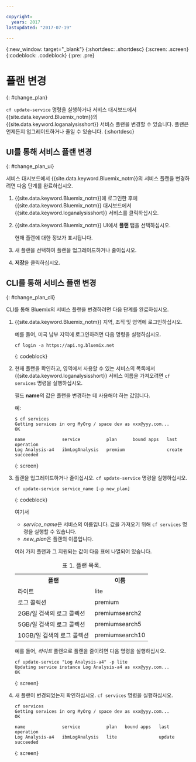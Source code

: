 ```yaml
---

copyright:
  years: 2017
lastupdated: "2017-07-19"

---
```


{:new_window: target="_blank"}
{:shortdesc: .shortdesc}
{:screen: .screen}
{:codeblock: .codeblock}
{:pre: .pre}


# 플랜 변경
{: #change_plan}

`cf update-service` 명령을 실행하거나 서비스 대시보드에서 {{site.data.keyword.Bluemix_notm}}의 {{site.data.keyword.loganalysisshort}} 서비스 플랜을 변경할 수 있습니다. 플랜은 언제든지 업그레이드하거나 줄일 수 있습니다.
{:shortdesc}

## UI를 통해 서비스 플랜 변경
{: #change_plan_ui}

서비스 대시보드에서 {{site.data.keyword.Bluemix_notm}}의 서비스 플랜을 변경하려면 다음 단계를 완료하십시오.

1. {{site.data.keyword.Bluemix_notm}}에 로그인한 후에 {{site.data.keyword.Bluemix_notm}} 대시보드에서 {{site.data.keyword.loganalysisshort}} 서비스를 클릭하십시오.  
    
2. {{site.data.keyword.Bluemix_notm}} UI에서 **플랜** 탭을 선택하십시오.

    현재 플랜에 대한 정보가 표시됩니다.
	
3. 새 플랜을 선택하여 플랜을 업그레이드하거나 줄이십시오.  

4. **저장**을 클릭하십시오.



## CLI를 통해 서비스 플랜 변경
{: #change_plan_cli}

CLI를 통해 Bluemix의 서비스 플랜을 변경하려면 다음 단계를 완료하십시오.

1. {{site.data.keyword.Bluemix_notm}} 지역, 조직 및 영역에 로그인하십시오.  

    예를 들어, 미국 남부 지역에 로그인하려면 다음 명령을 실행하십시오.
	
	```
    cf login -a https://api.ng.bluemix.net
    ```
    {: codeblock}
	
2. 현재 플랜을 확인하고, 영역에서 사용할 수 있는 서비스의 목록에서 {{site.data.keyword.loganalysisshort}} 서비스 이름을 가져오려면 `cf services` 명령을 실행하십시오. 

    필드 **name**의 값은 플랜을 변경하는 데 사용해야 하는 값입니다. 

    예: 
	
	```
	$ cf services
    Getting services in org MyOrg / space dev as xxx@yyy.com...
    OK
    
    name              service          plan      bound apps   last operation
    Log Analysis-a4   ibmLogAnalysis   premium                create succeeded
    ```
	{: screen}
    
3. 플랜을 업그레이드하거나 줄이십시오. `cf update-service` 명령을 실행하십시오.
    
	```
	cf update-service service_name [-p new_plan]
	```
	{: codeblock}
	
	여기서 
	
	* *service_name*은 서비스의 이름입니다. 값을 가져오기 위해 `cf services` 명령을 실행할 수 있습니다. 
	* *new_plan*은 플랜의 이름입니다.
	
	여러 가지 플랜과 그 지원되는 값이 다음 표에 나열되어 있습니다.
	
	<table>
	  <caption>표 1. 플랜 목록.</caption>
	  <tr>
	    <th>플랜</th>
	    <th>이름</th>
	  </tr>
	  <tr>
	    <td>라이트</td>
	    <td>lite</td>
	  </tr>
	  <tr>
	    <td>로그 콜렉션</td>
	    <td>premium</td>
	  </tr>
	  <tr>
	    <td>2GB/일 검색의 로그 콜렉션</td>
	    <td>premiumsearch2</td>
	  </tr>
	  <tr>
	    <td>5GB/일 검색의 로그 콜렉션</td>
	    <td>premiumsearch5</td>
	  </tr>
	  <tr>
	    <td>10GB/일 검색의 로그 콜렉션</td>
	    <td>premiumsearch10</td>
	  </tr>
	</table>
	
	예를 들어, *라이트* 플랜으로 플랜을 줄이려면 다음 명령을 실행하십시오.
	
	```
	cf update-service "Log Analysis-a4" -p lite
    Updating service instance Log Analysis-a4 as xxx@yyy.com...
    OK
	```
	{: screen}

4. 새 플랜이 변경되었는지 확인하십시오. `cf services` 명령을 실행하십시오.

    ```
	cf services
    Getting services in org MyOrg / space dev as xxx@yyy.com...
    OK

    name              service          plan   bound apps   last operation
    Log Analysis-a4   ibmLogAnalysis   lite                update succeeded
	```
	{: screen}






